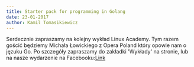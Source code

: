 ```yaml
---
title: Starter pack for programming in Golang
date: 23-01-2017
author: Kamil Tomasikiewicz
---
```

Serdecznie zapraszamy na kolejny wykład Linux Academy. 
Tym razem gościć będziemy Michała Łowickiego z Opera Poland który opowie nam o jęzuku Go.
Po szczegóły zapraszamy do zakładki 'Wykłady' na stronie, lub na nasze wydarzenie na Facebooku:<a href="https://www.facebook.com/events/209058076231325/">Link</a>   
